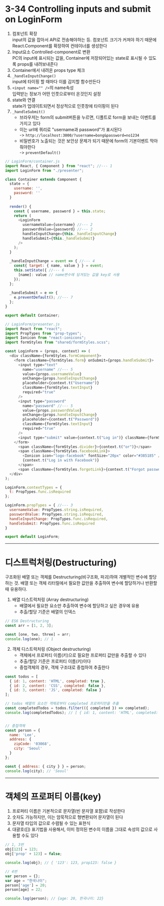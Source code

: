 # 3-34 Controlling inputs and submit on LoginForm
1. 컴포넌트 확장  
input의 값을 잡아서 API로 전송해야하는 등. 컴포넌트 크기가 커져야 하기 때문에 React.Component를 확장하여 컨테이너를 생성한다
2. Input요소 Controlled-component로 변환  
PC의 input에 표시되는 값을, Container에 저장되어있는 state로 표시될 수 있도록 props를 내려보내준다
3. Container에서 내려온 props type 체크
4. `_handleInputChange()`  
input에 타이핑 할 때마다 이를 감지할 함수만든다
5. `<input name="" />`의 name속성  
입력받는 정보가 어떤 인풋으로부터 온것인지 설정
6. state와 연결  
state가 업데이트되면서 정상적으로 인풋창에 타이핑이 된다
7. `_handleSubmit()`  
   * 브라우저는 form의 submit버튼을 누르면, 디폴트로 form을 보내는 이벤트를 가지고 있다
   * 이는 url에 쿼리로 "username과 password"가 표시된다  
   -> `http://localhost:3000/?username=bong&password=no1234`
   * 비밀번호가 노출되는 것은 보안상 문제가 되기 때문에 form의 기본이벤트 막아줘야한다  
   -> `preventDefault()`
   
```js
// LoginForm/container.js
import React, { Component } from "react"; //--- 1
import LoginForm from "./presenter";

class Container extends Component {
  state = {
    username: '',
    password: ''
  }
  
  render() {
    const { username, password } = this.state;
    return (
      <LoginForm 
        usernameValue={username} //--- 2
        passwordValue={password} //--- 2
        handleInputChange={this._handleInputChange}
        handleSubmit={this._handleSubmit}
      />
    );
  }
  
  _handleInputChange = event => { //--- 4
    const{ target: { name, value } } = event;
    this.setState({ //--- 6
      [name]: value // name변수에 담겨있는 값을 key로 사용
    });
  };
  
  _handleSubmit = e => {
    e.preventDefault(); //--- 7
  };
}

export default Container;
```
```js
// LoginForm/presenter.js
import React from "react";
import PropTypes from "prop-types";
import Ionicon from "react-ionicons";
import formStyles from "shared/formStyles.scss";

const LoginForm = (props, context) => (
  <div className={formStyles.formComponent}>
    <form className={formStyles.form} onSubmit={props.handleSubmit}>
      <input type="text" 
        name="username" //--- 5
        value={props.usernameValue}
        onChange={props.handleInputChange}
        placeholder={context.t("Username")}
        className={formStyles.textInput}
        required="true"
      />
      <input type="password"
        name="password" //--- 5
        value={props.passwordValue}
        onChange={props.handleInputChange}
        placeholder={context.t("Password")}
        className={formStyles.textInput}
        required="true"
      />
      <input type="submit" value={context.t("Log in")} className={formStyles.button} />
    </form>
      <span className={formStyles.divider}>{context.t("or")}</span>
      <span className={formStyles.facebookLink}>
        <Ionicon icon="logo-facebook" fontSize="20px" color="#385185" />
        {context.t("Log in with Facebook")}
      </span>
      <span className={formStyles.forgotLink}>{context.t("Forgot password?")}</span>
  </div>
);

LoginForm.contextTypes = {
  t: PropTypes.func.isRequired
};

LoginForm.propTypes = { //--- 3
  usernameValue: PropTypes.string.isRequired,
  passwordValue: PropTypes.string.isRequired,
  handleInputChange: PropTypes.func.isRequired,
  handleSubmit: PropTypes.func.isRequired
}

export default LoginForm;
```



---

# 디스트럭처링(Destructuring)  
구조화된 배열 또는 객체를 Destructuring(비구조화, 파괴)하여 개별적인 변수에 할당하는 것. 배열 또는 객체 리터럴에서 필요한 값만을 추출하여 변수에 할당하거나 반환할 때 유용하다.

1. 배열 디스트럭처링 (Array destructuring)
    * 배열에서 필요한 요소만 추출하여 변수에 할당하고 싶은 경우에 유용
    * 추출/할당 기준은 배열의 인덱스

```js
// ES6 Destructuring
const arr = [1, 2, 3];

const [one, two, three] = arr;
console.log(one); // 1
```
2. 객체 디스트럭처링 (Object destructuring)
    * 객체에서 프로퍼티 이름(키)으로 필요한 프로퍼티 값만을 추출할 수 있다
    * 추출/할당 기준은 프로퍼티 이름(키)이다
    * 중첩객체의 경우, 객체 구조대로 중첩하여 추출한다
```js
const todos = [
  { id: 1, content: 'HTML', completed: true },
  { id: 2, content: 'CSS', completed: false },
  { id: 3, content: 'JS', completed: false }
];

// todos 배열의 요소인 객체로부터 completed 프로퍼티만을 추출
const completedTodos = todos.filter(({ completed }) => completed);
console.log(completedTodos); // [ { id: 1, content: 'HTML', completed: true } ]


// 중첩객체
const person = {
  name: 'Lee',
  address: {
    zipCode: '03068',
    city: 'Seoul'
  }
};

const { address: { city } } = person;
console.log(city); // 'Seoul'
```

---

# 객체의 프로퍼티 이름(key)
1. 프로퍼티 이름은 기본적으로 문자열(빈 문자열 포함)로 작성한다
2. 숫자도 가능하지만, 이는 암묵적으로 형변환되어 문자열이 된다 
3. 문자열 타입의 값으로 수렴될 수 있는 표현식
4. 대괄호([]) 표기법을 사용해서, 이미 정의된 변수의 이름을 그대로 속성의 값으로 사용할 수도 있다

```js
// 1, 3번
obj[123] = 123;
obj['prop' + 123] = false;

console.log(obj); // { '123': 123, prop123: false }

// 4번
var person = {};
var age = "한국나이";
person['age'] = 20;
person[age] = 22;

console.log(person); // {age: 20, 한국나이: 22}
```
